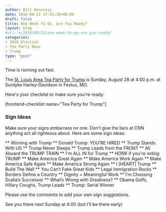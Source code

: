 ```yaml
---
author: Bill Hennessy
date: 2016-08-21 17:31:10+00:00
draft: false
title: One Week To Go. Are You Ready?
layout: blog
#url: e/2016/08/21/one-week-to-go-are-you-ready/
categories:
- 2016 Election
- Tea Party News
- Trump
type: "post"
---
```


Time is running out fast.

The [St. Louis Area Tea Party for Trump](https://hennessysview.com/2016/08/11/mark-calendars-tea-party-for-trump-august-28-400-p-m/) is Sunday, August 28 at 4:00 p.m. at Surdyke Harley-Davidson in Festus, MO.

Here's your checklist to make sure you're ready:

[frontend-checklist name="Tea Party for Trump"]



### Sign Ideas



Make sure your signs embarrass no one. Don't give the liars at CNN anything act all righteous about. Here are some sign ideas:




** Winning with Trump
** Donald Trump: YOU'RE HIRED
** Trump Stands With US
** Trump Never Sleeps
** Trump Leads from the FRONT
** All Aboard the TRUMP TRAIN
** I'm ALL IN for Trump
** HONK if you're voting TRUMP
** Make America Great Again
** Make America Work Again
** Make America Safe Again
** Make America Strong Again
** I [HEART] Trump
** Build The Wall
** You Can’t Fake Great Kids
** Legal Immigration Rocks
** Borders Define a Country
** Dignity = Meaningful Work
** I’m Choosing Scalia’s Successor
** What’s Wrong with Greatness?
** Obama Golfs, Hillary Coughs, Trump Leads
** Trump: Serial Winner


Please use the comments to add your own sign suggestions.

See you there next Sunday at 4:00 (but I'll be there early)
